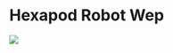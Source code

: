 # Hexapod Robot Wep

<img src="https://github.com/enesvardar/hexapod-spider-wep/blob/main/video-gif/screen-recording.gif"/>

